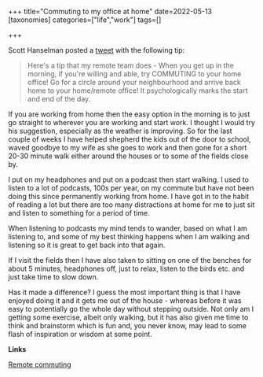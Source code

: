 +++
title="Commuting to my office at home"
date=2022-05-13
[taxonomies]
categories=["life","work"]
tags=[]

+++

Scott Hanselman posted a [tweet](https://twitter.com/shanselman/status/1236089245791469568) with the following tip:

> Here's a tip that my remote team does - When you get up in the morning, if you're willing and able, try COMMUTING to your home office! Go for a circle around your neighbourhood and arrive back home to your home/remote office! It psychologically marks the start and end of the day.

<!-- more -->

If you are working from home then the easy option in the morning is to just go straight to wherever you are working and start work. I thought I would try his suggestion, especially as the weather is improving. So for the last couple of weeks I have helped shepherd the kids out of the door to school, waved goodbye to my wife as she goes to work and then gone for a short 20-30 minute walk either around the houses or to some of the fields close by.

I put on my headphones and put on a podcast then start walking. I used to listen to a lot of podcasts, 100s per year, on my commute but have not been doing this since permanently working from home. I have got in to the habit of reading a lot but there are too many distractions at home for me to just sit and listen to something for a period of time.

When listening to podcasts my mind tends to wander, based on what I am listening to, and some of my best thinking happens when I am walking and listening so it is great to get back into that again.

If I visit the fields then I have also taken to sitting on one of the benches for about 5 minutes, headphones off, just to relax, listen to the birds etc. and just take time to slow down. 

Has it made a difference? I guess the most important thing is that I have enjoyed doing it and it gets me out of the house - whereas before it was easy to potentially go the whole day without stepping outside. Not only am I getting some exercise, albeit only walking, but it has also given me time to think and brainstorm which is fun and, you never know, may lead to some flash of inspiration or wisdom at some point.

__Links__

[Remote commuting](https://twitter.com/shanselman/status/1236089245791469568)